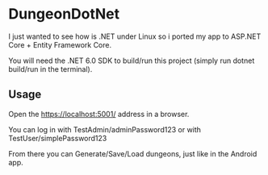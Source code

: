 # DungeonDotNet

I just wanted to see how is .NET under Linux so i ported my app to ASP.NET Core + Entity Framework Core.

You will need the .NET 6.0 SDK to build/run this project (simply run dotnet build/run in the terminal).

## Usage

Open the <https://localhost:5001/> address in a browser.

You can log in with TestAdmin/adminPassword123 or with TestUser/simplePassword123

From there you can Generate/Save/Load dungeons, just like in the Android app.
